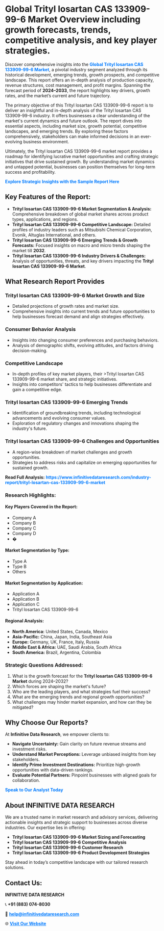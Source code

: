 <h1>Global Trityl losartan CAS 133909-99-6 Market Overview including growth forecasts, trends, competitive analysis, and key player strategies.</h1>
<p>
Discover comprehensive insights into the 
<a href="https://www.infinitivedataresearch.com/industry-report/trityl-losartan-cas-133909-99-6-market" rel="dofollow" style="color: #007BFF; text-decoration: none;"><strong>Global Trityl losartan CAS 133909-99-6 Market</strong></a>, a pivotal industry segment analyzed through its historical development, emerging trends, growth prospects, and competitive landscape. This report offers an in-depth analysis of production capacity, revenue structures, cost management, and profit margins. Spanning the forecast period of <strong>2024–2033</strong>, the report highlights key drivers, growth rates, and the market’s current and future trajectory.
</p>
<p>
The primary objective of this Trityl losartan CAS 133909-99-6 report is to deliver an insightful and in-depth analysis of the Trityl losartan CAS 133909-99-6 industry. It offers businesses a clear understanding of the market's current dynamics and future outlook. The report dives into essential aspects, including market size, growth potential, competitive landscapes, and emerging trends. By exploring these factors comprehensively, stakeholders can make informed decisions in an ever-evolving business environment.
</p>
<p>
Ultimately, the Trityl losartan CAS 133909-99-6 market report provides a roadmap for identifying lucrative market opportunities and crafting strategic initiatives that drive sustained growth. By understanding market dynamics and untapped potential, businesses can position themselves for long-term success and profitability.
</p>
<p>
<a href="https://www.infinitivedataresearch.com/request-sample/reportId=112151" style="color: #007BFF; text-decoration: none;"><strong>Explore Strategic Insights with the Sample Report Here</strong></a>
</p>

<h2>Key Features of the Report:</h2>
<ul>
<li><strong>Trityl losartan CAS 133909-99-6 Market Segmentation & Analysis:</strong> Comprehensive breakdown of global market shares across product types, applications, and regions.</li>
<li><strong>Trityl losartan CAS 133909-99-6 Competitive Landscape:</strong> Detailed profiles of industry leaders such as Mitsubishi Chemical Corporation, Evonik, Altuglas International, and others.</li>
<li><strong>Trityl losartan CAS 133909-99-6 Emerging Trends & Growth Forecasts:</strong> Focused insights on macro and micro trends shaping the market till <strong>2032</strong>.</li>
<li><strong>Trityl losartan CAS 133909-99-6 Industry Drivers & Challenges:</strong> Analysis of opportunities, threats, and key drivers impacting the <strong>Trityl losartan CAS 133909-99-6 Market</strong>.</li>
</ul>

<h2>What Research Report Provides</h2>
<h3>Trityl losartan CAS 133909-99-6 Market Growth and Size</h3>
<ul>
<li>Detailed projections of growth rates and market size.</li>
<li>Comprehensive insights into current trends and future opportunities to help businesses forecast demand and align strategies effectively.</li>
</ul>

<h3>Consumer Behavior Analysis</h3>
<ul>
<li>Insights into changing consumer preferences and purchasing behaviors.</li>
<li>Analysis of demographic shifts, evolving attitudes, and factors driving decision-making.</li>
</ul>

<h3>Competitive Landscape</h3>
<ul>
<li>In-depth profiles of key market players, their >Trityl losartan CAS 133909-99-6 market share, and strategic initiatives.</li>
<li>Insights into competitors' tactics to help businesses differentiate and gain a competitive edge.</li>
</ul>

<h3>Trityl losartan CAS 133909-99-6 Emerging Trends</h3>
<ul>
<li>Identification of groundbreaking trends, including technological advancements and evolving consumer values.</li>
<li>Exploration of regulatory changes and innovations shaping the industry's future.</li>
</ul>

<h3>Trityl losartan CAS 133909-99-6 Challenges and Opportunities</h3>
<ul>
<li>A region-wise breakdown of market challenges and growth opportunities.</li>
<li>Strategies to address risks and capitalize on emerging opportunities for sustained growth.</li>
</ul>
<p><strong>Read Full Analysis:</strong> <a href="https://www.infinitivedataresearch.com/industry-report/trityl-losartan-cas-133909-99-6-market" rel="dofollow" style="color: #007BFF; text-decoration: none;"><strong>https://www.infinitivedataresearch.com/industry-report/trityl-losartan-cas-133909-99-6-market</strong></a></p>
<h3>Research Highlights:</h3>
<h4>Key Players Covered in the Report:</h4>
<ul><li>Company A</li><li>Company B</li><li>Company C</li><li>Company D</li><li>�</li></ul>
<h4>Market Segmentation by Type:</h4>
<ul><li>Type A</li><li>Type B</li><li>Others</li></ul>
<h4>Market Segmentation by Application:</h4>
<ul><li>Application A</li><li>Application B</li><li>Application C</li><li>Trityl losartan CAS 133909-99-6</li></ul>

<h4>Regional Analysis:</h4>
<ul>
<li><strong>North America:</strong> United States, Canada, Mexico</li>
<li><strong>Asia-Pacific:</strong> China, Japan, India, Southeast Asia</li>
<li><strong>Europe:</strong> Germany, UK, France, Italy, Russia</li>
<li><strong>Middle East & Africa:</strong> UAE, Saudi Arabia, South Africa</li>
<li><strong>South America:</strong> Brazil, Argentina, Colombia</li>
</ul>

<h3>Strategic Questions Addressed:</h3>
<ol>
<li>What is the growth forecast for the <strong>Trityl losartan CAS 133909-99-6 Market</strong> during 2024–2032?</li>
<li>Which forces are shaping the market's future?</li>
<li>Who are the leading players, and what strategies fuel their success?</li>
<li>What are the emerging trends and regional growth opportunities?</li>
<li>What challenges may hinder market expansion, and how can they be mitigated?</li>
</ol>

<h2>Why Choose Our Reports?</h2>
<p>At <strong>Infinitive Data Research</strong>, we empower clients to:</p>
<ul>
<li><strong>Navigate Uncertainty:</strong> Gain clarity on future revenue streams and investment risks.</li>
<li><strong>Understand Market Perceptions:</strong> Leverage unbiased insights from key stakeholders.</li>
<li><strong>Identify Prime Investment Destinations:</strong> Prioritize high-growth opportunities with data-driven rankings.</li>
<li><strong>Evaluate Potential Partners:</strong> Pinpoint businesses with aligned goals for collaboration.</li>
</ul>
<p><a href="https://www.infinitivedataresearch.com/industry-report/trityl-losartan-cas-133909-99-6-market" rel="dofollow" style="color: #007BFF; text-decoration: none;"><strong>Speak to Our Analyst Today</strong></a></p>

<h2>About INFINITIVE DATA RESEARCH</h2>
<p>We are a trusted name in market research and advisory services, delivering actionable insights and strategic support to businesses across diverse industries. Our expertise lies in offering:</p>
<ul>
<li><strong>Trityl losartan CAS 133909-99-6 Market Sizing and Forecasting</strong></li>
<li><strong>Trityl losartan CAS 133909-99-6 Competitive Analysis</strong></li>
<li><strong>Trityl losartan CAS 133909-99-6 Customer Research</strong></li>
<li><strong>Trityl losartan CAS 133909-99-6 Product Development Strategies</strong></li>
</ul>
<p>Stay ahead in today’s competitive landscape with our tailored research solutions.</p>

<h2>Contact Us:</h2>
<p><strong>INFINITIVE DATA RESEARCH</strong></p>
<p>📞 <strong>+91 (883) 074-8030</strong></p>
<p>📧 <strong><a href="mailto:help@infinitivedataresearch.com" style="color: #007BFF;">help@infinitivedataresearch.com</a></strong></p>
<p>🌐 <strong><a href="https://www.infinitivedataresearch.com" rel="dofollow" style="color: #007BFF;">Visit Our Website</a></strong></p>